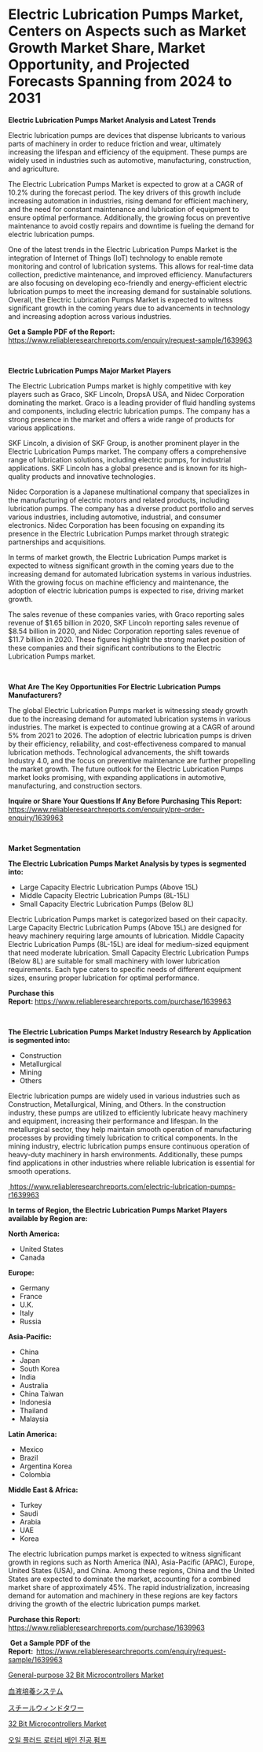 <p><h1>Electric Lubrication Pumps Market, Centers on Aspects such as Market Growth Market Share, Market Opportunity, and Projected Forecasts Spanning from 2024 to 2031</h1></p><p><strong>Electric Lubrication Pumps Market Analysis and Latest Trends</strong></p>
<p><p>Electric lubrication pumps are devices that dispense lubricants to various parts of machinery in order to reduce friction and wear, ultimately increasing the lifespan and efficiency of the equipment. These pumps are widely used in industries such as automotive, manufacturing, construction, and agriculture.</p><p>The Electric Lubrication Pumps Market is expected to grow at a CAGR of 10.2% during the forecast period. The key drivers of this growth include increasing automation in industries, rising demand for efficient machinery, and the need for constant maintenance and lubrication of equipment to ensure optimal performance. Additionally, the growing focus on preventive maintenance to avoid costly repairs and downtime is fueling the demand for electric lubrication pumps.</p><p>One of the latest trends in the Electric Lubrication Pumps Market is the integration of Internet of Things (IoT) technology to enable remote monitoring and control of lubrication systems. This allows for real-time data collection, predictive maintenance, and improved efficiency. Manufacturers are also focusing on developing eco-friendly and energy-efficient electric lubrication pumps to meet the increasing demand for sustainable solutions. Overall, the Electric Lubrication Pumps Market is expected to witness significant growth in the coming years due to advancements in technology and increasing adoption across various industries.</p></p>
<p><strong>Get a Sample PDF of the Report:&nbsp;</strong> <a href="https://www.reliableresearchreports.com/enquiry/request-sample/1639963">https://www.reliableresearchreports.com/enquiry/request-sample/1639963</a></p>
<p>&nbsp;</p>
<p><strong>Electric Lubrication Pumps Major Market Players</strong></p>
<p><p>The Electric Lubrication Pumps market is highly competitive with key players such as Graco, SKF Lincoln, DropsA USA, and Nidec Corporation dominating the market. Graco is a leading provider of fluid handling systems and components, including electric lubrication pumps. The company has a strong presence in the market and offers a wide range of products for various applications.</p><p>SKF Lincoln, a division of SKF Group, is another prominent player in the Electric Lubrication Pumps market. The company offers a comprehensive range of lubrication solutions, including electric pumps, for industrial applications. SKF Lincoln has a global presence and is known for its high-quality products and innovative technologies.</p><p>Nidec Corporation is a Japanese multinational company that specializes in the manufacturing of electric motors and related products, including lubrication pumps. The company has a diverse product portfolio and serves various industries, including automotive, industrial, and consumer electronics. Nidec Corporation has been focusing on expanding its presence in the Electric Lubrication Pumps market through strategic partnerships and acquisitions.</p><p>In terms of market growth, the Electric Lubrication Pumps market is expected to witness significant growth in the coming years due to the increasing demand for automated lubrication systems in various industries. With the growing focus on machine efficiency and maintenance, the adoption of electric lubrication pumps is expected to rise, driving market growth.</p><p>The sales revenue of these companies varies, with Graco reporting sales revenue of $1.65 billion in 2020, SKF Lincoln reporting sales revenue of $8.54 billion in 2020, and Nidec Corporation reporting sales revenue of $11.7 billion in 2020. These figures highlight the strong market position of these companies and their significant contributions to the Electric Lubrication Pumps market.</p></p>
<p>&nbsp;</p>
<p><strong>What Are The Key Opportunities For Electric Lubrication Pumps Manufacturers?</strong></p>
<p><p>The global Electric Lubrication Pumps market is witnessing steady growth due to the increasing demand for automated lubrication systems in various industries. The market is expected to continue growing at a CAGR of around 5% from 2021 to 2026. The adoption of electric lubrication pumps is driven by their efficiency, reliability, and cost-effectiveness compared to manual lubrication methods. Technological advancements, the shift towards Industry 4.0, and the focus on preventive maintenance are further propelling the market growth. The future outlook for the Electric Lubrication Pumps market looks promising, with expanding applications in automotive, manufacturing, and construction sectors.</p></p>
<p><strong>Inquire or Share Your Questions If Any Before Purchasing This Report:</strong> <a href="https://www.reliableresearchreports.com/enquiry/pre-order-enquiry/1639963">https://www.reliableresearchreports.com/enquiry/pre-order-enquiry/1639963</a></p>
<p>&nbsp;</p>
<p><strong>Market Segmentation</strong></p>
<p><strong>The Electric Lubrication Pumps Market Analysis by types is segmented into:</strong></p>
<p><ul><li>Large Capacity Electric Lubrication Pumps (Above 15L)</li><li>Middle Capacity Electric Lubrication Pumps (8L-15L)</li><li>Small Capacity Electric Lubrication Pumps (Below 8L)</li></ul></p>
<p><p>Electric Lubrication Pumps market is categorized based on their capacity. Large Capacity Electric Lubrication Pumps (Above 15L) are designed for heavy machinery requiring large amounts of lubrication. Middle Capacity Electric Lubrication Pumps (8L-15L) are ideal for medium-sized equipment that need moderate lubrication. Small Capacity Electric Lubrication Pumps (Below 8L) are suitable for small machinery with lower lubrication requirements. Each type caters to specific needs of different equipment sizes, ensuring proper lubrication for optimal performance.</p></p>
<p><strong>Purchase this Report:&nbsp;</strong><a href="https://www.reliableresearchreports.com/purchase/1639963">https://www.reliableresearchreports.com/purchase/1639963</a></p>
<p>&nbsp;</p>
<p><strong>The Electric Lubrication Pumps Market Industry Research by Application is segmented into:</strong></p>
<p><ul><li>Construction</li><li>Metallurgical</li><li>Mining</li><li>Others</li></ul></p>
<p><p>Electric lubrication pumps are widely used in various industries such as Construction, Metallurgical, Mining, and Others. In the construction industry, these pumps are utilized to efficiently lubricate heavy machinery and equipment, increasing their performance and lifespan. In the metallurgical sector, they help maintain smooth operation of manufacturing processes by providing timely lubrication to critical components. In the mining industry, electric lubrication pumps ensure continuous operation of heavy-duty machinery in harsh environments. Additionally, these pumps find applications in other industries where reliable lubrication is essential for smooth operations.</p></p>
<p><a href="https://www.reliableresearchreports.com/electric-lubrication-pumps-r1639963">&nbsp;https://www.reliableresearchreports.com/electric-lubrication-pumps-r1639963</a></p>
<p><strong>In terms of Region, the Electric Lubrication Pumps Market Players available by Region are:</strong></p>
<p>
    <p> <strong> North America: </strong>
        <ul>
            <li>United States</li>
            <li>Canada</li>
        </ul>
        </p> 
    <p> <strong> Europe: </strong>
        <ul>
            <li>Germany</li>
            <li>France</li>
            <li>U.K.</li>
            <li>Italy</li>
            <li>Russia</li>
        </ul>
        </p> 
    <p> <strong> Asia-Pacific: </strong>
        <ul>
            <li>China</li>
            <li>Japan</li>
            <li>South Korea</li>
            <li>India</li>
            <li>Australia</li>
            <li>China Taiwan</li>
            <li>Indonesia</li>
            <li>Thailand</li>
            <li>Malaysia</li>
        </ul>
        </p> 
    <p> <strong> Latin America: </strong>
        <ul>
            <li>Mexico</li>
            <li>Brazil</li>
            <li>Argentina Korea</li>
            <li>Colombia</li>
        </ul>
        </p> 
    <p> <strong> Middle East & Africa: </strong>
        <ul>
            <li>Turkey</li>
            <li>Saudi</li>
            <li>Arabia</li>
            <li>UAE</li>
            <li>Korea</li>
        </ul>
    </p>
    </p>
<p><p>The electric lubrication pumps market is expected to witness significant growth in regions such as North America (NA), Asia-Pacific (APAC), Europe, United States (USA), and China. Among these regions, China and the United States are expected to dominate the market, accounting for a combined market share of approximately 45%. The rapid industrialization, increasing demand for automation and machinery in these regions are key factors driving the growth of the electric lubrication pumps market.</p></p>
<p><strong>Purchase this Report: </strong><a href="https://www.reliableresearchreports.com/purchase/1639963">https://www.reliableresearchreports.com/purchase/1639963</a></p>
<p>&nbsp;<strong>Get a Sample PDF of the Report:&nbsp;&nbsp;</strong><a href="https://www.reliableresearchreports.com/enquiry/request-sample/1639963">https://www.reliableresearchreports.com/enquiry/request-sample/1639963</a></p>
<p><strong></strong></p>
<p><p><a href="https://github.com/moyahfrancoestellec51j635wcx/Market-Research-Report-List-2/blob/main/general-purpose-32-bit-microcontrollers-market.md">General-purpose 32 Bit Microcontrollers Market</a></p><p><a href="https://medium.com/@leeweir2009/%E8%A1%80%E6%B6%B2%E5%9F%B9%E9%A4%8A%E3%82%B7%E3%82%B9%E3%83%86%E3%83%A0%E5%B8%82%E5%A0%B4%E3%81%AE%E8%A6%8B%E8%A7%A3-%E5%B8%82%E5%A0%B4%E5%8B%95%E5%90%91-%E6%88%90%E9%95%B7-2024%E5%B9%B4%E3%81%8B%E3%82%892031%E5%B9%B4%E3%81%BE%E3%81%A7%E3%81%AE%E4%BA%88%E6%B8%AC-e2c9ec7230c5">血液培養システム</a></p><p><a href="https://medium.com/@austinjames1907/%E9%8B%BC%E8%A3%BD%E9%A2%A8%E5%8A%9B%E3%82%BF%E3%83%AF%E3%83%BC%E3%83%9E%E3%83%BC%E3%82%B1%E3%83%83%E3%83%88-%E5%B8%82%E5%A0%B4%E3%81%AEcagr-%E5%B8%82%E5%A0%B4%E5%8B%95%E5%90%91-%E6%88%90%E9%95%B7%E6%88%A6%E7%95%A5%E3%81%AB%E9%96%A2%E3%81%99%E3%82%8B%E6%B4%9E%E5%AF%9F-593629078bac">スチールウィンドタワー</a></p><p><a href="https://github.com/suaretopek9/Market-Research-Report-List-2/blob/main/32-bit-microcontrollers-market.md">32 Bit Microcontrollers Market</a></p><p><a href="https://medium.com/@wheelgg5674537/%EC%98%A4%EC%9D%BC-%ED%94%8C%EB%9F%AC%EB%94%94%EB%93%9C-%EB%A1%9C%ED%83%80%EB%A6%AC-%EB%B2%A0%EC%9D%B8-%EC%A7%84%EA%B3%B5-%ED%8E%8C%ED%94%84-%EC%8B%9C%EC%9E%A5-%EA%B2%BD%EC%9F%81-%EB%B6%84%EC%84%9D-%EC%8B%9C%EC%9E%A5-%EB%8F%99%ED%96%A5-%EB%B0%8F-2031%EB%85%84%EA%B9%8C%EC%A7%80%EC%9D%98-%EC%98%88%EC%B8%A1-aa1ee568d7a1">오일 플러드 로터리 베인 진공 펌프</a></p></p>